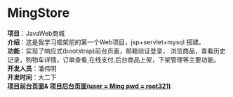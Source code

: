 ﻿# MingStore
<strong>项目</strong>：JavaWeb商城<br>
<strong>介绍</strong>：这是我学习框架前的第一个Web项目，jsp+servlet+mysql 搭建。<br>
<strong>功能</strong>：实现了响应式(bootstrap)前台页面，邮箱验证登录， 浏览商品，查看历史记录，购物车详情，订单查看,在线支付,后台商品上架，下架管理等主要功能。<br>
 <strong>开发人员</strong>：潘伟明 <br>
 <strong>开发时间</strong>：大二下 <br>
 <strong><a href = "http://118.89.50.153/MingStore">项目前台页面</a>&
 <a href = "http://118.89.50.153/MingStore/admin/index.jsp">项目后台页面(user = Ming pwd = root321)</a>
</strong>
